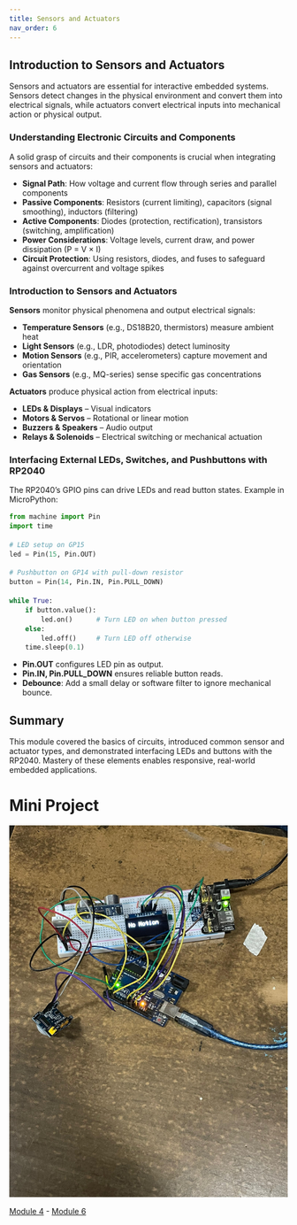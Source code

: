 ```yaml
---
title: Sensors and Actuators
nav_order: 6
---
```


## Introduction to Sensors and Actuators

Sensors and actuators are essential for interactive embedded systems. Sensors detect changes in the physical environment and convert them into electrical signals, while actuators convert electrical inputs into mechanical action or physical output.

### Understanding Electronic Circuits and Components

A solid grasp of circuits and their components is crucial when integrating sensors and actuators:

* **Signal Path**: How voltage and current flow through series and parallel components
* **Passive Components**: Resistors (current limiting), capacitors (signal smoothing), inductors (filtering)
* **Active Components**: Diodes (protection, rectification), transistors (switching, amplification)
* **Power Considerations**: Voltage levels, current draw, and power dissipation (P = V × I)
* **Circuit Protection**: Using resistors, diodes, and fuses to safeguard against overcurrent and voltage spikes

### Introduction to Sensors and Actuators

**Sensors** monitor physical phenomena and output electrical signals:

* **Temperature Sensors** (e.g., DS18B20, thermistors) measure ambient heat
* **Light Sensors** (e.g., LDR, photodiodes) detect luminosity
* **Motion Sensors** (e.g., PIR, accelerometers) capture movement and orientation
* **Gas Sensors** (e.g., MQ-series) sense specific gas concentrations

**Actuators** produce physical action from electrical inputs:

* **LEDs & Displays** – Visual indicators
* **Motors & Servos** – Rotational or linear motion
* **Buzzers & Speakers** – Audio output
* **Relays & Solenoids** – Electrical switching or mechanical actuation

### Interfacing External LEDs, Switches, and Pushbuttons with RP2040

The RP2040’s GPIO pins can drive LEDs and read button states. Example in MicroPython:

```python
from machine import Pin
import time

# LED setup on GP15
led = Pin(15, Pin.OUT)

# Pushbutton on GP14 with pull-down resistor
button = Pin(14, Pin.IN, Pin.PULL_DOWN)

while True:
    if button.value():
        led.on()      # Turn LED on when button pressed
    else:
        led.off()     # Turn LED off otherwise
    time.sleep(0.1)
```

* **Pin.OUT** configures LED pin as output.
* **Pin.IN, Pin.PULL\_DOWN** ensures reliable button reads.
* **Debounce**: Add a small delay or software filter to ignore mechanical bounce.

## Summary

This module covered the basics of circuits, introduced common sensor and actuator types, and demonstrated interfacing LEDs and buttons with the RP2040. Mastery of these elements enables responsive, real-world embedded applications.

# Mini Project
![Motion detection](images/Motiondetection.jpg)

[Module 4](module4.md) - [Module 6](module6.md)
